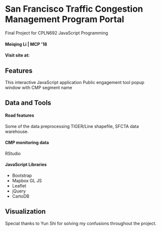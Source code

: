 # San Francisco Traffic Congestion Management Program Portal
Final Project for CPLN692 JavaScript Programming
#### Meiqing Li | MCP '18
#### Visit site at:

## Features
This interactive JavaScript application
Public engagement tool
popup window with CMP segment name


## Data and Tools
#### Road features
Some of the data preprocessing
TIGER/Line shapefile, SFCTA data warehouse.

#### CMP monitoring data
RStudio

#### JavaScript Libraries
- Bootstrap
- Mapbox GL JS
- Leaflet
- jQuery
- CartoDB

## Visualization

Special thanks to Yun Shi for solving my confusions throughout the project.
